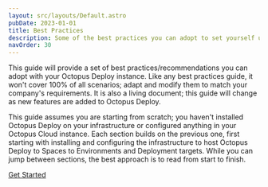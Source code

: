 ```yaml
---
layout: src/layouts/Default.astro
pubDate: 2023-01-01
title: Best Practices
description: Some of the best practices you can adopt to set yourself up for success in using Octopus Deploy. 
navOrder: 30
---
```


This guide will provide a set of best practices/recommendations you can adopt with your Octopus Deploy instance.  Like any best practices guide, it won't cover 100% of all scenarios; adapt and modify them to match your company's requirements.  It is also a living document; this guide will change as new features are added to Octopus Deploy.  

This guide assumes you are starting from scratch; you haven't installed Octopus Deploy on your infrastructure or configured anything in your Octopus Cloud instance.  Each section builds on the previous one, first starting with installing and configuring the infrastructure to host Octopus Deploy to Spaces to Environments and Deployment targets.  While you can jump between sections, the best approach is to read from start to finish.  

<span><a class="btn btn-success" href="/docs/getting-started/best-practices/installation-guidelines">Get Started</a></span>